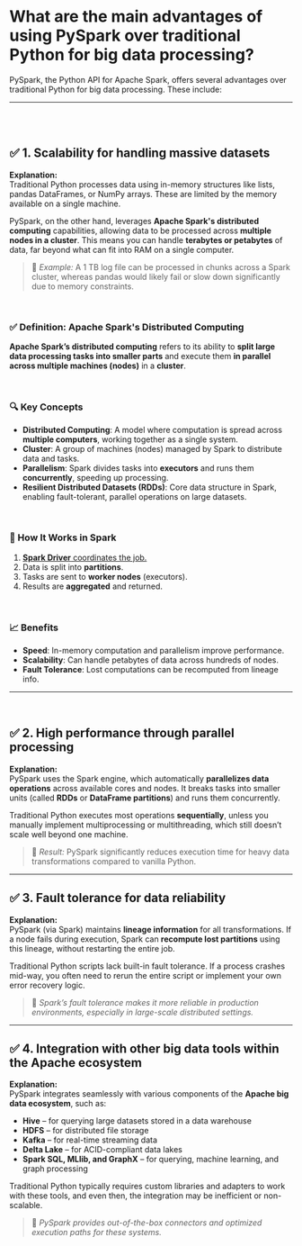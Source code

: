 # What are the main advantages of using PySpark over traditional Python for big data processing?

PySpark, the Python API for Apache Spark, offers several advantages over traditional Python for big data processing. These include:

---
<br>
<br>

## ✅ 1. Scalability for handling massive datasets

**Explanation:**  
Traditional Python processes data using in-memory structures like lists, pandas DataFrames, or NumPy arrays. These are limited by the memory available on a single machine.

PySpark, on the other hand, leverages **Apache Spark's distributed computing** capabilities, allowing data to be processed across **multiple nodes in a cluster**. This means you can handle **terabytes or petabytes** of data, far beyond what can fit into RAM on a single computer.

> 🔹 *Example:* A 1 TB log file can be processed in chunks across a Spark cluster, whereas pandas would likely fail or slow down significantly due to memory constraints.
<br>

### ✅ Definition: Apache Spark's Distributed Computing

**Apache Spark’s distributed computing** refers to its ability to **split large data processing tasks into smaller parts** and execute them **in parallel across multiple machines (nodes)** in a **cluster**.

<br>

### 🔍 Key Concepts

- **Distributed Computing**: A model where computation is spread across **multiple computers**, working together as a single system.
- **Cluster**: A group of machines (nodes) managed by Spark to distribute data and tasks.
- **Parallelism**: Spark divides tasks into **executors** and runs them **concurrently**, speeding up processing.
- **Resilient Distributed Datasets (RDDs)**: Core data structure in Spark, enabling fault-tolerant, parallel operations on large datasets.
<br>

### 🧠 How It Works in Spark

1. [**Spark Driver** coordinates the job.](https://www.databricks.com/glossary/what-are-spark-applications)
2. Data is split into **partitions**.
3. Tasks are sent to **worker nodes** (executors).
4. Results are **aggregated** and returned.
<br>

### 📈 Benefits

- **Speed**: In-memory computation and parallelism improve performance.
- **Scalability**: Can handle petabytes of data across hundreds of nodes.
- **Fault Tolerance**: Lost computations can be recomputed from lineage info.
---
<br>

## ✅ 2. High performance through parallel processing

**Explanation:**  
PySpark uses the Spark engine, which automatically **parallelizes data operations** across available cores and nodes. It breaks tasks into smaller units (called **RDDs** or **DataFrame partitions**) and runs them concurrently.

Traditional Python executes most operations **sequentially**, unless you manually implement multiprocessing or multithreading, which still doesn’t scale well beyond one machine.

> 🔹 *Result:* PySpark significantly reduces execution time for heavy data transformations compared to vanilla Python.

---

## ✅ 3. Fault tolerance for data reliability

**Explanation:**  
PySpark (via Spark) maintains **lineage information** for all transformations. If a node fails during execution, Spark can **recompute lost partitions** using this lineage, without restarting the entire job.

Traditional Python scripts lack built-in fault tolerance. If a process crashes mid-way, you often need to rerun the entire script or implement your own error recovery logic.

> 🔹 *Spark’s fault tolerance makes it more reliable in production environments, especially in large-scale distributed settings.*

---

## ✅ 4. Integration with other big data tools within the Apache ecosystem

**Explanation:**  
PySpark integrates seamlessly with various components of the **Apache big data ecosystem**, such as:

- **Hive** – for querying large datasets stored in a data warehouse  
- **HDFS** – for distributed file storage  
- **Kafka** – for real-time streaming data  
- **Delta Lake** – for ACID-compliant data lakes  
- **Spark SQL, MLlib, and GraphX** – for querying, machine learning, and graph processing

Traditional Python typically requires custom libraries and adapters to work with these tools, and even then, the integration may be inefficient or non-scalable.

> 🔹 *PySpark provides out-of-the-box connectors and optimized execution paths for these systems.*
